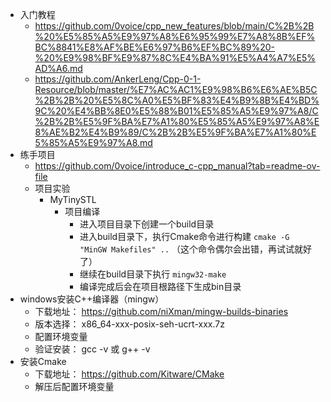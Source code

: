 - 入门教程
	- https://github.com/0voice/cpp_new_features/blob/main/C%2B%2B%20%E5%85%A5%E9%97%A8%E6%95%99%E7%A8%8B%EF%BC%8841%E8%AF%BE%E6%97%B6%EF%BC%89%20-%20%E9%98%BF%E9%87%8C%E4%BA%91%E5%A4%A7%E5%AD%A6.md
	- https://github.com/AnkerLeng/Cpp-0-1-Resource/blob/master/%E7%AC%AC1%E9%98%B6%E6%AE%B5C%2B%2B%20%E5%8C%A0%E5%BF%83%E4%B9%8B%E4%BD%9C%20%E4%BB%8E0%E5%88%B01%E5%85%A5%E9%97%A8/C%2B%2B%E5%9F%BA%E7%A1%80%E5%85%A5%E9%97%A8%E8%AE%B2%E4%B9%89/C%2B%2B%E5%9F%BA%E7%A1%80%E5%85%A5%E9%97%A8.md
- 练手项目
	- https://github.com/0voice/introduce_c-cpp_manual?tab=readme-ov-file
	- 项目实验
		- MyTinySTL
			- 项目编译
				- 进入项目目录下创建一个build目录
				- 进入build目录下，执行Cmake命令进行构建 `cmake -G "MinGW Makefiles" ..` （这个命令偶尔会出错，再试试就好了）
				- 继续在build目录下执行 `mingw32-make`
				- 编译完成后会在项目根路径下生成bin目录
- windows安装C++编译器（mingw）
	- 下载地址： https://github.com/niXman/mingw-builds-binaries
	- 版本选择： x86_64-xxx-posix-seh-ucrt-xxx.7z
	- 配置环境变量
	- 验证安装： gcc -v 或 g++ -v
- 安装Cmake
	- 下载地址： https://github.com/Kitware/CMake
	- 解压后配置环境变量